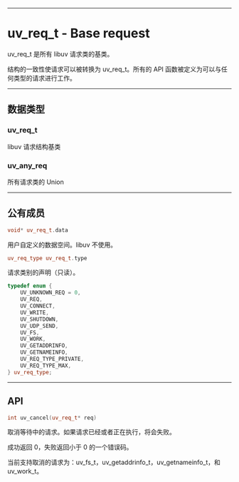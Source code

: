 
---

# uv\_req\_t - Base request

uv\_req\_t 是所有 libuv 请求类的基类。

结构的一致性使请求可以被转换为 uv\_req\_t。所有的 API 函数被定义为可以与任何类型的请求进行工作。

---

## 数据类型

### uv\_req\_t

libuv 请求结构基类

### uv\_any\_req

所有请求类的 Union

---

## 公有成员

```cpp
void* uv_req_t.data
```

用户自定义的数据空间。libuv 不使用。

```cpp
uv_req_type uv_req_t.type
```

请求类别的声明（只读）。

```cpp
typedef enum {
    UV_UNKNOWN_REQ = 0,
    UV_REQ,
    UV_CONNECT,
    UV_WRITE,
    UV_SHUTDOWN,
    UV_UDP_SEND,
    UV_FS,
    UV_WORK,
    UV_GETADDRINFO,
    UV_GETNAMEINFO,
    UV_REQ_TYPE_PRIVATE,
    UV_REQ_TYPE_MAX,
} uv_req_type;
```

---

## API

```cpp
int uv_cancel(uv_req_t* req)
```

取消等待中的请求。如果请求已经或者正在执行，将会失败。

成功返回 0，失败返回小于 0 的一个错误码。

当前支持取消的请求为：uv\_fs\_t，uv\_getaddrinfo\_t，uv\_getnameinfo\_t，和 uv\_work\_t。

